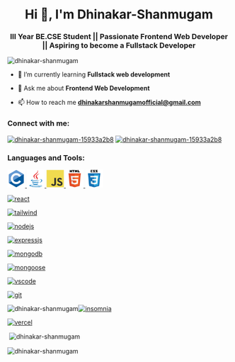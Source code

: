 
<h1 align="center">Hi 👋, I'm Dhinakar-Shanmugam</h1>
<h3 align="center">III Year BE.CSE Student || Passionate Frontend Web Developer || Aspiring to become a Fullstack Developer</h3>

<p align="left"> <img src="https://komarev.com/ghpvc/?username=dhinakar-shanmugam&label=Profile%20views&color=0e75b6&style=flat" alt="dhinakar-shanmugam" /> </p>

- 🌱 I’m currently learning **Fullstack web development**

- 💬 Ask me about **Frontend Web Development**

- 📫 How to reach me **dhinakarshanmugamofficial@gmail.com**


<h3 align="left">Connect with me:</h3>
<p align="left">
<a href="https://linkedin.com/in/dhinakar-shanmugam-15933a2b8" target="blank"><img align="center" src="https://raw.githubusercontent.com/rahuldkjain/github-profile-readme-generator/master/src/images/icons/Social/linked-in-alt.svg" alt="dhinakar-shanmugam-15933a2b8" height="30" width="40" /></a>
 <a href="https://leetcode.com/u/dhinakarshanmugamofficial/" target="blank"><img align="center" src="https://img.icons8.com/external-tal-revivo-color-tal-revivo/24/external-level-up-your-coding-skills-and-quickly-land-a-job-logo-color-tal-revivo.png" alt="dhinakar-shanmugam-15933a2b8" height="30" width="40" /></a>
</p>

<h3 align="left">Languages and Tools:</h3>

 </a> <a href="https://www.cprogramming.com/" target="_blank" rel="noreferrer"> <img src="https://raw.githubusercontent.com/devicons/devicon/master/icons/c/c-original.svg" alt="c" width="40" height="40"/> </a> <a href="https://www.java.com" target="_blank" rel="noreferrer"> <img src="https://raw.githubusercontent.com/devicons/devicon/master/icons/java/java-original.svg" alt="java" width="40" height="40"/> </a> <a href="https://developer.mozilla.org/en-US/docs/Web/JavaScript" target="_blank" rel="noreferrer"> <img src="https://raw.githubusercontent.com/devicons/devicon/master/icons/javascript/javascript-original.svg" alt="javascript" width="40" height="40"/> </a> <a href="https://www.w3.org/html/" target="_blank" rel="noreferrer"> <img src="https://raw.githubusercontent.com/devicons/devicon/master/icons/html5/html5-original-wordmark.svg" alt="html5" width="40" height="40"/> </a> <a href="https://www.w3schools.com/css/" target="_blank" rel="noreferrer"> <img src="https://raw.githubusercontent.com/devicons/devicon/master/icons/css3/css3-original-wordmark.svg" alt="css3" width="40" height="40"/> </a><p align="left"> <a href="" target="_blank" rel="noreferrer"> <img src="https://cdn.jsdelivr.net/gh/devicons/devicon@latest/icons/react/react-original-wordmark.svg" alt="react" width="40" height="40"/> </a><p align="left"> <a href="" target="_blank" rel="noreferrer"> <img src="https://cdn.jsdelivr.net/gh/devicons/devicon@latest/icons/tailwindcss/tailwindcss-original.svg" alt="tailwind" width="40" height="40"/> </a><p align="left">  <a href="" target="_blank" rel="noreferrer"> <img src="https://cdn.jsdelivr.net/gh/devicons/devicon@latest/icons/nodejs/nodejs-original-wordmark.svg" alt="nodejs" width="40" height="40"/> </a><p align="left"> 
 <a href="" target="_blank" rel="noreferrer"> <img src="https://cdn.jsdelivr.net/gh/devicons/devicon@latest/icons/express/express-original-wordmark.svg" alt="expressjs" width="40" height="40"/> </a><p align="left"> <a href="" target="_blank" rel="noreferrer"> <img src="https://cdn.jsdelivr.net/gh/devicons/devicon@latest/icons/mongodb/mongodb-plain-wordmark.svg" alt="mongodb" width="40" height="40"/> </a><p align="left"> 
<a href="" target="_blank" rel="noreferrer"> <img src="https://cdn.jsdelivr.net/gh/devicons/devicon@latest/icons/mongoose/mongoose-original-wordmark.svg" alt="mongoose" width="40" height="40"/> </a><p align="left"> <a href="" target="_blank" rel="noreferrer"> <img src="https://cdn.jsdelivr.net/gh/devicons/devicon@latest/icons/vscode/vscode-original.svg" alt="vscode" width="40" height="40"/> </a><p align="left"> <a href="https://git-scm.com/" target="_blank" rel="noreferrer"> <img src="https://www.vectorlogo.zone/logos/git-scm/git-scm-icon.svg" alt="git" width="40" height="40"/> </a> <p><img align="left" src="https://github-readme-stats.vercel.app/api/top-langs?username=dhinakar-shanmugam&show_icons=true&locale=en&layout=compact" alt="dhinakar-shanmugam" /></p>
<a href="" target="_blank" rel="noreferrer"> <img src="https://cdn.jsdelivr.net/gh/devicons/devicon@latest/icons/insomnia/insomnia-original-wordmark.svg" alt="insomnia" width="40" height="40"/> </a><p align="left"><a href="" target="_blank" rel="noreferrer"> <img src="https://cdn.jsdelivr.net/gh/devicons/devicon@latest/icons/vercel/vercel-original-wordmark.svg" alt="vercel" width="40" height="40"/> </a><p align="left">


<p>&nbsp;<img align="center" src="https://github-readme-stats.vercel.app/api?username=dhinakar-shanmugam&show_icons=true&locale=en" alt="dhinakar-shanmugam" /></p>

<p><img align="center" src="https://github-readme-streak-stats.herokuapp.com/?user=dhinakar-shanmugam&" alt="dhinakar-shanmugam" /></p>
